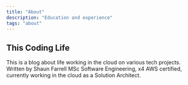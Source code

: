 ```yaml
---
title: "About"
description: "Education and experience"
tags: "about"
---
```


## This Coding Life

This is a blog about life working in the cloud on various tech projects. Written by Shaun Farrell MSc Software Engineering, x4 AWS certified, currently working in the cloud as a Solution Architect.
